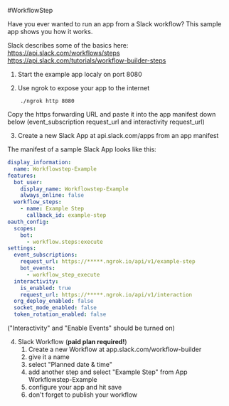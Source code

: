 #WorkflowStep

Have you ever wanted to run an app from a Slack workflow? This sample app shows you how it works.

Slack describes some of the basics here:
https://api.slack.com/workflows/steps
https://api.slack.com/tutorials/workflow-builder-steps


1. Start the example app localy on port 8080


2. Use ngrok to expose your app to the internet

```shell
    ./ngrok http 8080
```
Copy the https forwarding URL and paste it into the app manifest down below (event_subscription request_url and interactivity request_url)


3. Create a new Slack App at api.slack.com/apps from an app manifest

The manifest of a sample Slack App looks like this:
```yaml
display_information:
  name: Workflowstep-Example
features:
  bot_user:
    display_name: Workflowstep-Example
    always_online: false
  workflow_steps:
    - name: Example Step
      callback_id: example-step
oauth_config:
  scopes:
    bot:
      - workflow.steps:execute
settings:
  event_subscriptions:
    request_url: https://*****.ngrok.io/api/v1/example-step
    bot_events:
      - workflow_step_execute
  interactivity:
    is_enabled: true
    request_url: https://*****.ngrok.io/api/v1/interaction
  org_deploy_enabled: false
  socket_mode_enabled: false
  token_rotation_enabled: false
```

("Interactivity" and "Enable Events" should be turned on)

4. Slack Workflow (**paid plan required!**)
   1. Create a new Workflow at app.slack.com/workflow-builder
   2. give it a name
   3. select "Planned date & time"
   4. add another step and select "Example Step" from App Workflowstep-Example
   5. configure your app and hit save
   6. don't forget to publish your workflow